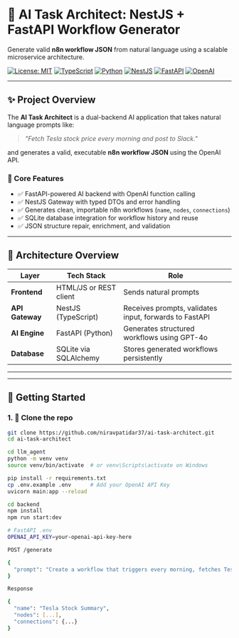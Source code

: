# 🤖 AI Task Architect: NestJS + FastAPI Workflow Generator

Generate valid **n8n workflow JSON** from natural language using a scalable microservice architecture.

[![License: MIT](https://img.shields.io/badge/License-MIT-yellow.svg)](https://opensource.org/licenses/MIT) 
[![TypeScript](https://img.shields.io/badge/TypeScript-3178C6?style=for-the-badge&logo=typescript&logoColor=white)](https://www.typescriptlang.org/)
[![Python](https://img.shields.io/badge/Python-3776AB?style=for-the-badge&logo=python&logoColor=white)](https://www.python.org/)
[![NestJS](https://img.shields.io/badge/NestJS-E0234E?style=for-the-badge&logo=nestjs&logoColor=white)](https://nestjs.com/)
[![FastAPI](https://img.shields.io/badge/FastAPI-009688?style=for-the-badge&logo=fastapi&logoColor=white)](https://fastapi.tiangolo.com/)
[![OpenAI](https://img.shields.io/badge/OpenAI-412991?style=for-the-badge&logo=openai&logoColor=white)](https://openai.com/)

---

## ✨ Project Overview

The **AI Task Architect** is a dual-backend AI application that takes natural language prompts like:

> _"Fetch Tesla stock price every morning and post to Slack."_

and generates a valid, executable **n8n workflow JSON** using the OpenAI API.

### 🔧 Core Features

- ✅ FastAPI-powered AI backend with OpenAI function calling
- ✅ NestJS Gateway with typed DTOs and error handling
- ✅ Generates clean, importable n8n workflows (`name`, `nodes`, `connections`)
- ✅ SQLite database integration for workflow history and reuse
- ✅ JSON structure repair, enrichment, and validation

---

## 🧱 Architecture Overview

| Layer | Tech Stack | Role |
|-------|------------|------|
| **Frontend** | HTML/JS or REST client | Sends natural prompts |
| **API Gateway** | NestJS (TypeScript) | Receives prompts, validates input, forwards to FastAPI |
| **AI Engine** | FastAPI (Python) | Generates structured workflows using GPT-4o |
| **Database** | SQLite via SQLAlchemy | Stores generated workflows persistently |

---

---

## 🚀 Getting Started

### 1. 🧠 Clone the repo

```bash
git clone https://github.com/niravpatidar37/ai-task-architect.git
cd ai-task-architect

cd llm_agent
python -m venv venv
source venv/bin/activate  # or venv\Scripts\activate on Windows

pip install -r requirements.txt
cp .env.example .env      # Add your OpenAI API Key
uvicorn main:app --reload

cd backend
npm install
npm run start:dev

# FastAPI .env
OPENAI_API_KEY=your-openai-api-key-here

POST /generate

{
  "prompt": "Create a workflow that triggers every morning, fetches Tesla's stock price, and posts it to Slack."
}

Response 

{
  "name": "Tesla Stock Summary",
  "nodes": [...],
  "connections": {...}
}



